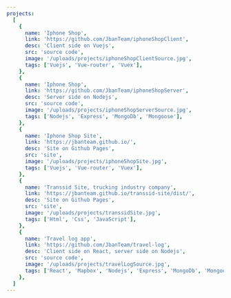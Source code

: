 ```yaml
---
projects:
  [
    {
      name: 'Iphone Shop',
      link: 'https://github.com/JbanTeam/iphoneShopClient',
      desc: 'Client side on Vuejs',
      src: 'source code',
      image: '/uploads/projects/iphoneShopClientSource.jpg',
      tags: ['Vuejs', 'Vue-router', 'Vuex'],
    },
    {
      name: 'Iphone Shop',
      link: 'https://github.com/JbanTeam/iphoneShopServer',
      desc: 'Server side on Nodejs',
      src: 'source code',
      image: '/uploads/projects/iphoneShopServerSource.jpg',
      tags: ['Nodejs', 'Express', 'MongoDb', 'Mongoose'],
    },
    {
      name: 'Iphone Shop Site',
      link: 'https://jbanteam.github.io/',
      desc: 'Site on Github Pages',
      src: 'site',
      image: '/uploads/projects/iphoneShopSite.jpg',
      tags: ['Vuejs', 'Vue-router', 'Vuex'],
    },
    {
      name: 'Transsid Site, trucking industry company',
      link: 'https://jbanteam.github.io/transsid-site/dist/',
      desc: 'Site on Github Pages',
      src: 'site',
      image: '/uploads/projects/transsidSite.jpg',
      tags: ['Html', 'Css', 'JavaScript'],
    },
    {
      name: 'Travel log app',
      link: 'https://github.com/JbanTeam/travel-log',
      desc: 'Client side on React, server side on Nodejs',
      src: 'source code',
      image: '/uploads/projects/travelLogSource.jpg',
      tags: ['React', 'Mapbox', 'Nodejs', 'Express', 'MongoDb', 'Mongoose'],
    },
  ]
---
```

